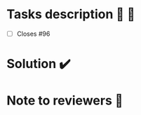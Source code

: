 # Tasks description :construction: 🔧 

<!-- add relevant issues and PRs -->
- [ ] Closes #96


# Solution :heavy_check_mark:


# Note to reviewers :notebook:

<!-- Add notes to reviewers if applicable -->
